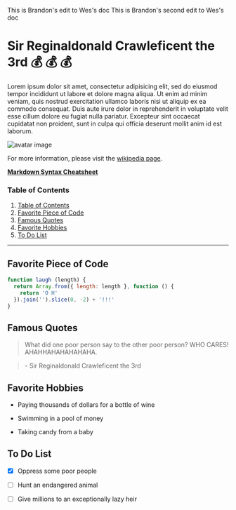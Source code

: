 This is Brandon's edit to Wes's doc
This is Brandon's second edit to Wes's doc

# Sir Reginaldonald Crawleficent the 3rd :moneybag: :moneybag: :moneybag:

Lorem ipsum dolor sit amet, consectetur adipisicing elit, sed do eiusmod tempor incididunt ut labore et dolore magna aliqua. Ut enim ad minim veniam, quis nostrud exercitation ullamco laboris nisi ut aliquip ex ea commodo consequat. Duis aute irure dolor in reprehenderit in voluptate velit esse cillum dolore eu fugiat nulla pariatur. Excepteur sint occaecat cupidatat non proident, sunt in culpa qui officia deserunt mollit anim id est laborum.

![avatar image](http://www.saic.edu/150/sites/default/files/Monopoly.jpg)

For more information, please visit the [wikipedia page](https://en.wikipedia.org/wiki/Downton_Abbey).

**[Markdown Syntax Cheatsheet](https://guides.github.com/pdfs/markdown-cheatsheet-online.pdf)**

### Table of Contents

1. [Table of Contents](#table-of-contents)
1. [Favorite Piece of Code](#favorite-piece-of-code)
1. [Famous Quotes](#famous-quotes)
1. [Favorite Hobbies](#favorite-hobbies)
1. [To Do List](#to-do-list)

---

## Favorite Piece of Code

```js
function laugh (length) {
  return Array.from({ length: length }, function () {
    return 'O H'
  }).join('').slice(0, -2) + '!!!'
}
```

## Famous Quotes

> What did one poor person say to the other poor person? WHO CARES! AHAHHAHAHAHAHAHA.

> \- Sir Reginaldonald Crawleficent the 3rd

## Favorite Hobbies

* Paying thousands of dollars for a bottle of wine

* Swimming in a pool of money

* Taking candy from a baby

## To Do List

- [x] Oppress some poor people

- [ ] Hunt an endangered animal

- [ ] Give millions to an exceptionally lazy heir
